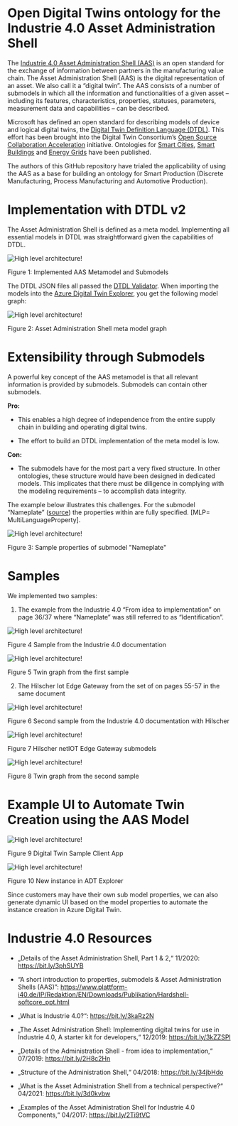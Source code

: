# Open Digital Twins ontology for the Industrie 4.0 Asset Administration Shell

The [Industrie 4.0 Asset Administration Shell (AAS)](https://www.plattform-i40.de/IP/Redaktion/EN/Downloads/Publikation/Asset_Administration_Shell_Reading_Guide.html) is an open standard for the exchange of information between partners in the manufacturing value chain. The Asset Administration Shell (AAS) is the digital representation of an asset. We also call it a “digital twin”. The AAS consists of a number of submodels in which all the information and functionalities of a given asset – including its features, characteristics, properties, statuses, parameters, measurement data and capabilities – can be described.

Microsoft has defined an open standard for describing models of device and logical digital twins, the [Digital Twin Definition Language (DTDL)](https://github.com/Azure/opendigitaltwins-dtdl/blob/master/DTDL/v2/dtdlv2.md). This effort has been brought into the Digital Twin Consortium’s [Open Source Collaboration Acceleration](https://www.digitaltwinconsortium.org/hot-topics/open-source.htm) initiative. Ontologies for [Smart Cities](https://techcommunity.microsoft.com/t5/internet-of-things/smart-cities-ontology-for-digital-twins/ba-p/2166585), [Smart Buildings](https://techcommunity.microsoft.com/t5/internet-of-things/realestatecore-a-smart-building-ontology-for-digital-twins-is/ba-p/1914794) and [Energy Grids](https://techcommunity.microsoft.com/t5/internet-of-things/energy-grid-ontology-for-digital-twins-is-now-available/ba-p/2325134) have been published.  

The authors of this GitHub repository have trialed the applicability of using the AAS as a base for building an ontology for Smart Production (Discrete Manufacturing, Process Manufacturing and Automotive Production). 

# Implementation with DTDL v2

The Asset Administration Shell is defined as a meta model. Implementing all essential models in DTDL was straightforward given the capabilities of DTDL.  

![High level architecture!](Assets\images\Figure_1_Implemented_AAS_Metamodel_and_Submodels.png)

Figure 1: Implemented AAS Metamodel and Submodels 

The DTDL JSON files all passed the [DTDL Validator](https://github.com/Azure-Samples/DTDL-Validator). When importing the models into the [Azure Digital Twin Explorer](https://github.com/Azure-Samples/digital-twins-explorer), you get the following model graph: 

![High level architecture!](/Assets/images/Figure_2_Asset_Administration_Shell_meta_model_graph.png)

Figure 2: Asset Administration Shell meta model graph

# Extensibility through Submodels

A powerful key concept of the AAS metamodel is that all relevant information is provided by submodels. Submodels can contain other submodels.  

**Pro:**  

- This enables a high degree of independence from the entire supply chain in building and operating digital twins. 

- The effort to build an DTDL implementation of the meta model is low. 

**Con:**  

- The submodels have for the most part a very fixed structure. In other ontologies, these structure would have been designed in dedicated models. This implicates that there must be diligence in complying with the modeling requirements – to accomplish data integrity. 

The example below illustrates this challenges. For the submodel “Nameplate” ([source](https://www.plattform-i40.de/IP/Redaktion/DE/Downloads/Publikation/Submodel_Templates-Asset_Administration_Shell-digital_nameplate.pdf?__blob=publicationFile&v=2)) the properties within are fully specified. [MLP= MultiLanguageProperty]. 

![High level architecture!](/Assets/images/Figure_3_Sample_properties_of_submodel_Nameplate.png)

Figure 3: Sample properties of submodel "Nameplate"

# Samples

We implemented two samples: 

1. The example from the Industrie 4.0 “From idea to implementation” on page 36/37 where “Nameplate” was still referred to as “Identification”.   

![High level architecture!](/Assets/images/Figure_4_Sample_from_the_Industrie_40_documentation.png)

Figure 4 Sample from the Industrie 4.0 documentation 

![High level architecture!](/Assets/images/Figure_5_Twin_graph_from_the_first_sample.png)

Figure 5 Twin graph from the first sample

2. The Hilscher Iot Edge Gateway from the set of on pages 55-57 in the same document 

![High level architecture!](/Assets/images/Figure_6_Second_sample_from_the_Industrie_40_documentation_with_Hilscher.png)

Figure 6 Second sample from the Industrie 4.0 documentation with Hilscher 

![High level architecture!](/Assets/images/Figure_7_Hilscher_netIOT_Edge_Gateway_submodels.png)

Figure 7 Hilscher netIOT Edge Gateway submodels 

![High level architecture!](/Assets/images/Figure_8_Twin_graph_from_the_second_sample.png)

Figure 8 Twin graph from the second sample

# Example UI to Automate Twin Creation using the AAS Model

![High level architecture!](/Assets/images/Figure_9.png)

Figure 9 Digital Twin Sample Client App 


![High level architecture!](/Assets/images/Figure_10.png)

Figure 10 New instance in ADT Explorer 

Since customers may have their own sub model properties, we can also generate dynamic UI based on the model properties to automate the instance creation in Azure Digital Twin. 

# Industrie 4.0 Resources 

- „Details of the Asset Administration Shell, Part 1 & 2,“ 11/2020: https://bit.ly/3phSUYB  

- “A short introduction to properties, submodels & Asset Administration Shells (AAS)”:  https://www.plattform-i40.de/IP/Redaktion/EN/Downloads/Publikation/Hardshell-softcore_ppt.html  

- „What is Industrie 4.0?“: https://bit.ly/3kaRz2N  

- „The Asset Administration Shell: Implementing digital twins for use in Industrie 4.0, A starter kit for developers,“ 12/2019: https://bit.ly/3kZZSPl   

- „Details of the Administration Shell - from idea to implementation,“ 07/2019: https://bit.ly/2H8c2Hn  

- „Structure of the Administration Shell,“ 04/2018: https://bit.ly/34jbHdo 

- „What is the Asset Administration Shell from a technical perspective?“ 04/2021: https://bit.ly/3d0kvbw  

- „Examples of the Asset Administration Shell for Industrie 4.0 Components,“ 04/2017: https://bit.ly/2Ti9tVC  
